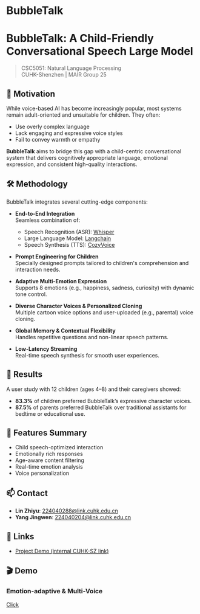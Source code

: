 # BubbleTalk
# BubbleTalk: A Child-Friendly Conversational Speech Large Model

> CSC5051: Natural Language Processing  
> CUHK-Shenzhen | MAIR Group 25

## 🧒 Motivation

While voice-based AI has become increasingly popular, most systems remain adult-oriented and unsuitable for children. They often:

- Use overly complex language
- Lack engaging and expressive voice styles
- Fail to convey warmth or empathy

**BubbleTalk** aims to bridge this gap with a child-centric conversational system that delivers cognitively appropriate language, emotional expression, and consistent high-quality interactions.

## 🛠️ Methodology

BubbleTalk integrates several cutting-edge components:

- **End-to-End Integration**  
  Seamless combination of:
  - Speech Recognition (ASR): [Whisper](https://github.com/openai/whisper)
  - Large Language Model: [Langchain](https://github.com/hwchase17/langchain)
  - Speech Synthesis (TTS): [CozyVoice](#)

- **Prompt Engineering for Children**  
  Specially designed prompts tailored to children's comprehension and interaction needs.

- **Adaptive Multi-Emotion Expression**  
  Supports 8 emotions (e.g., happiness, sadness, curiosity) with dynamic tone control.

- **Diverse Character Voices & Personalized Cloning**  
  Multiple cartoon voice options and user-uploaded (e.g., parental) voice cloning.

- **Global Memory & Contextual Flexibility**  
  Handles repetitive questions and non-linear speech patterns.

- **Low-Latency Streaming**  
  Real-time speech synthesis for smooth user experiences.

## 🧪 Results

A user study with 12 children (ages 4–8) and their caregivers showed:

- **83.3%** of children preferred BubbleTalk’s expressive character voices.
- **87.5%** of parents preferred BubbleTalk over traditional assistants for bedtime or educational use.

## 🎯 Features Summary

- Child speech-optimized interaction
- Emotionally rich responses
- Age-aware content filtering
- Real-time emotion analysis
- Voice personalization

## 📫 Contact

- **Lin Zhiyu**: 224040288@link.cuhk.edu.cn  
- **Yang Jingwen**: 224040204@link.cuhk.edu.cn

## 🔗 Links

- [Project Demo (internal CUHK-SZ link)](https://bb.cuhk.edu.cn/webapps/blackboard/execute/launcher?type=Course&id=_14514_1&url=)

## 🎬 Demo

### Emotion-adaptive & Multi-Voice
[Click](https://linz13.github.io/BubbleTalk/demo.html)
